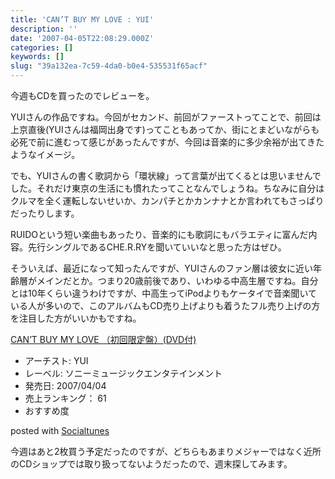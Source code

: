 ```yaml
---
title: 'CAN’T BUY MY LOVE : YUI'
description: ''
date: '2007-04-05T22:08:29.000Z'
categories: []
keywords: []
slug: "39a132ea-7c59-4da0-b0e4-535531f65acf"
---
```

今週もCDを買ったのでレビューを。

YUIさんの作品ですね。今回がセカンド、前回がファーストってことで、前回は上京直後(YUIさんは福岡出身です)ってこともあってか、街にとまどいながらも必死で前に進むって感じがあったんですが、今回は音楽的に多少余裕が出てきたようなイメージ。

でも、YUIさんの書く歌詞から「環状線」って言葉が出てくるとは思いませんでした。それだけ東京の生活にも慣れたってことなんでしょうね。ちなみに自分はクルマを全く運転しないせいか、カンパチとかカンナナとか言われてもさっぱりだったりします。

RUIDOという短い楽曲もあったり、音楽的にも歌詞にもバラエティに富んだ内容。先行シングルであるCHE.R.RYを聞いていいなと思った方はぜひ。

そういえば、最近になって知ったんですが、YUIさんのファン層は彼女に近い年齢層がメインだとか。つまり20歳前後であり、いわゆる中高生層ですね。自分とは10年くらい違うわけですが、中高生ってiPodよりもケータイで音楽聞いている人が多いので、このアルバムもCD売り上げよりも着うたフル売り上げの方を注目した方がいいかもですね。

[CAN’T BUY MY LOVE （初回限定盤）(DVD付)](http://www.amazon.co.jp/exec/obidos/ASIN/B000MZHT7K/mrchildrenonl-22/ref=nosim "CAN'T BUY MY LOVE （初回限定盤）(DVD付)")

*   アーチスト: YUI
*   レーベル: ソニーミュージックエンタテインメント
*   発売日: 2007/04/04
*   売上ランキング： 61
*   おすすめ度

posted with [Socialtunes](http://socialtunes.net)

今週はあと2枚買う予定だったのですが、どちらもあまりメジャーではなく近所のCDショップでは取り扱ってないようだったので、週末探してみます。